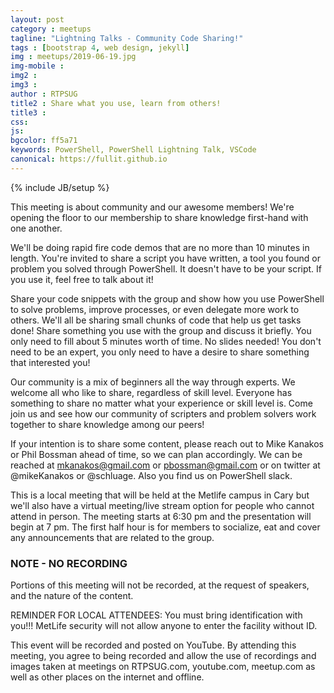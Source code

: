 ```yaml
---
layout: post
category : meetups
tagline: "Lightning Talks - Community Code Sharing!"
tags : [bootstrap 4, web design, jekyll]
img : meetups/2019-06-19.jpg
img-mobile : 
img2 : 
img3 : 
author : RTPSUG
title2 : Share what you use, learn from others!
title3 : 
css: 
js: 
bgcolor: ff5a71
keywords: PowerShell, PowerShell Lightning Talk, VSCode
canonical: https://fullit.github.io
---
```

{% include JB/setup %}

This meeting is about community and our awesome members! We're opening the floor to our membership to share knowledge first-hand with one another.

<!--more-->

We'll be doing rapid fire code demos that are no more than 10 minutes in length. You're invited to share a script you have written, a tool you found or problem you solved through PowerShell. It doesn't have to be your script. If you use it, feel free to talk about it!

Share your code snippets with the group and show how you use PowerShell to solve problems, improve processes, or even delegate more work to others. We'll all be sharing small chunks of code that help us get tasks done! Share something you use with the group and discuss it briefly. You only need to fill about 5 minutes worth of time. No slides needed! You don't need to be an expert, you only need to have a desire to share something that interested you!

Our community is a mix of beginners all the way through experts. We welcome all who like to share, regardless of skill level. Everyone has something to share no matter what your experience or skill level is. Come join us and see how our community of scripters and problem solvers work together to share knowledge among our peers!

If your intention is to share some content, please reach out to Mike Kanakos or Phil Bossman ahead of time, so we can plan accordingly. We can be reached at mkanakos@gmail.com or pbossman@gmail.com or on twitter at @mikeKanakos or @schluage. Also you find us on PowerShell slack.

This is a local meeting that will be held at the Metlife campus in Cary but we'll also have a virtual meeting/live stream option for people who cannot attend in person. The meeting starts at 6:30 pm and the presentation will begin at 7 pm. The first half hour is for members to socialize, eat and cover any announcements that are related to the group.

### NOTE - NO RECORDING
Portions of this meeting will not be recorded, at the request of speakers, and the nature of the content.

REMINDER FOR LOCAL ATTENDEES: You must bring identification with you!!! MetLife security will not allow anyone to enter the facility without ID.

This event will be recorded and posted on YouTube. By attending this meeting, you agree to being recorded and allow the use of recordings and images taken at meetings on RTPSUG.com, youtube.com, meetup.com as well as other places on the internet and offline. 
